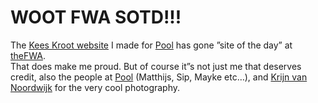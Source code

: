 <!--
  date: 2009-07-13
  modified: 2012-07-25
  slug: woot-fwa-sotd
  type: post
  categories: code, CSS, Flash, backend, ActionScript
  tags: 
-->

# WOOT FWA SOTD!!!

<p>The <a href="http://www.soundcircus.nl/" rel="external">Kees Kroot website</a> I made for <a href="http://www.poolworldwide.com/" rel="external">Pool</a> has gone &#8221;site of the day&#8221; at <a href="http://www.thefwa.com/" rel="external">theFWA</a>.<br />
That does make me proud. But of course it&#8221;s not just me that deserves credit, also the people at <a href="http://www.poolworldwide.com/" rel="external">Pool</a> (Matthijs, Sip, Mayke etc&#8230;), and <a href="http://www.krijnvannoordwijk.com/" rel="external">Krijn van Noordwijk</a> for the very cool photography.<br />
<!--On the other hand I do have a bit of mixed feelings about theFWA. What bothers me is that practically everything in there is Flash. Most of the sites look great and, well... that''s just it: they only look great. For the rest it''s just too much loading, too processor intensive, time wasting screen transitions ... [insert numerous Flash downsides here]. Have all the agencies forgotten about HTML? Even the FWA site itself is in Flash while it could easily have been built in HTML. Or maybe it''s just me.--></p>
